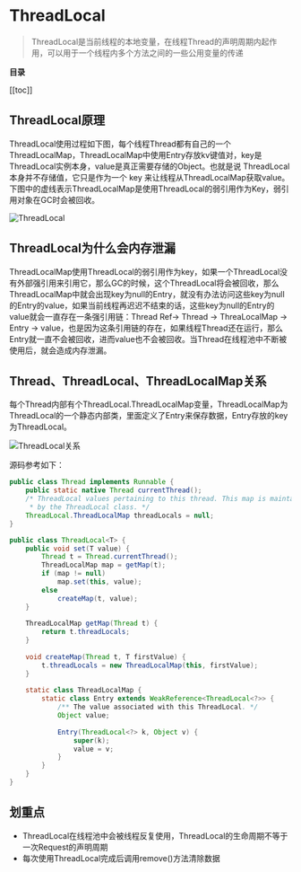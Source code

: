 # ThreadLocal
>   ThreadLocal是当前线程的本地变量，在线程Thread的声明周期内起作用，可以用于一个线程内多个方法之间的一些公用变量的传递

**目录**

[[toc]]

## ThreadLocal原理

ThreadLocal使用过程如下图，每个线程Thread都有自己的一个ThreadLocalMap，ThreadLocalMap中使用Entry存放kv键值对，key是ThreadLocal实例本身，value是真正需要存储的Object。也就是说 ThreadLocal 本身并不存储值，它只是作为一个 key 来让线程从ThreadLocalMap获取value。下图中的虚线表示ThreadLocalMap是使用ThreadLocal的弱引用作为Key，弱引用对象在GC时会被回收。

<img :src="$withBase('/images/java/ThreadLocal.png')" alt="ThreadLocal">

## ThreadLocal为什么会内存泄漏

ThreadLocalMap使用ThreadLocal的弱引用作为key，如果一个ThreadLocal没有外部强引用来引用它，那么GC的时候，这个ThreadLocal将会被回收，那么ThreadLocalMap中就会出现key为null的Entry，就没有办法访问这些key为null的Entry的value，如果当前线程再迟迟不结束的话，这些key为null的Entry的value就会一直存在一条强引用链：Thread Ref-> Thread -> ThreaLocalMap -> Entry -> value，也是因为这条引用链的存在，如果线程Thread还在运行，那么Entry就一直不会被回收，进而value也不会被回收。当Thread在线程池中不断被使用后，就会造成内存泄漏。

## Thread、ThreadLocal、ThreadLocalMap关系

每个Thread内部有个ThreadLocal.ThreadLocalMap变量，ThreadLocalMap为ThreadLocal的一个静态内部类，里面定义了Entry来保存数据，Entry存放的key为ThreadLocal。

<img :src="$withBase('/images/java/ThreadLocal关系.png')" alt="ThreadLocal关系">

源码参考如下：

```java
public class Thread implements Runnable {
    public static native Thread currentThread();
    /* ThreadLocal values pertaining to this thread. This map is maintained
     * by the ThreadLocal class. */
    ThreadLocal.ThreadLocalMap threadLocals = null;
}
```

```java
public class ThreadLocal<T> {
    public void set(T value) {
        Thread t = Thread.currentThread();
        ThreadLocalMap map = getMap(t);
        if (map != null)
            map.set(this, value);
        else
            createMap(t, value);
    }
    
    ThreadLocalMap getMap(Thread t) {
        return t.threadLocals;
    }
    
    void createMap(Thread t, T firstValue) {
        t.threadLocals = new ThreadLocalMap(this, firstValue);
    }
        
    static class ThreadLocalMap {
        static class Entry extends WeakReference<ThreadLocal<?>> {
            /** The value associated with this ThreadLocal. */
            Object value;
        
            Entry(ThreadLocal<?> k, Object v) {
                super(k);
                value = v;
            }
        }
    }
}
```

## 划重点

-   ThreadLocal在线程池中会被线程反复使用，ThreadLocal的生命周期不等于一次Request的声明周期
-   每次使用ThreadLocal完成后调用remove()方法清除数据